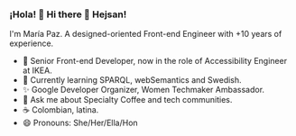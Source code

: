 ### ¡Hola! 👋 Hi there 👋 Hejsan!
I'm María Paz.
A designed-oriented Front-end Engineer with +10 years of experience.

- 🔭 Senior Front-end Developer, now in the role of Accessibility Engineer at IKEA.
- 🌱 Currently learning SPARQL, webSemantics and Swedish.
- ✨ Google Developer Organizer, Women Techmaker Ambassador.
- 💬 Ask me about Specialty Coffee and tech communities.
- ☕ Colombian, latina.
- 😄 Pronouns: She/Her/Ella/Hon

<!--
**mariapazmp/mariapazmp** is a ✨ _special_ ✨ repository because its `README.md` (this file) appears on your GitHub profile.

Here are some ideas to get you started:

...

- 👯 I’m looking to collaborate on ...
- 🤔 I’m looking for help with ...
- 💬 Ask me about ...
- 📫 How to reach me: ...
- 😄 Pronouns: ...
- ⚡ Fun fact: ...
-->
